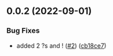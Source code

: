 ## 0.0.2 (2022-09-01)


### Bug Fixes

* added 2 ?s and ! ([#2](https://github.com/andreilg/crispy-bassoon/issues/2)) ([cb18ce7](https://github.com/andreilg/crispy-bassoon/commit/cb18ce75249914b6efdee38250f2c9ba5fb2d48e))



